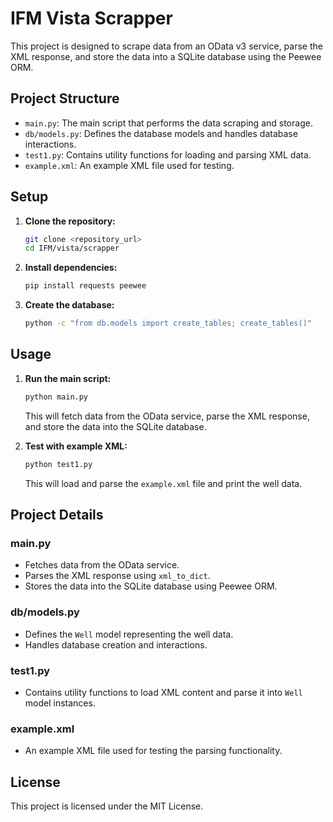 # IFM Vista Scrapper

This project is designed to scrape data from an OData v3 service, parse the XML response, and store the data into a SQLite database using the Peewee ORM.

## Project Structure

- `main.py`: The main script that performs the data scraping and storage.
- `db/models.py`: Defines the database models and handles database interactions.
- `test1.py`: Contains utility functions for loading and parsing XML data.
- `example.xml`: An example XML file used for testing.

## Setup

1. **Clone the repository:**
    ```sh
    git clone <repository_url>
    cd IFM/vista/scrapper
    ```

2. **Install dependencies:**
    ```sh
    pip install requests peewee
    ```

3. **Create the database:**
    ```sh
    python -c "from db.models import create_tables; create_tables()"
    ```

## Usage

1. **Run the main script:**
    ```sh
    python main.py
    ```

    This will fetch data from the OData service, parse the XML response, and store the data into the SQLite database.

2. **Test with example XML:**
    ```sh
    python test1.py
    ```

    This will load and parse the `example.xml` file and print the well data.

## Project Details

### main.py

- Fetches data from the OData service.
- Parses the XML response using `xml_to_dict`.
- Stores the data into the SQLite database using Peewee ORM.

### db/models.py

- Defines the `Well` model representing the well data.
- Handles database creation and interactions.

### test1.py

- Contains utility functions to load XML content and parse it into `Well` model instances.

### example.xml

- An example XML file used for testing the parsing functionality.

## License

This project is licensed under the MIT License.